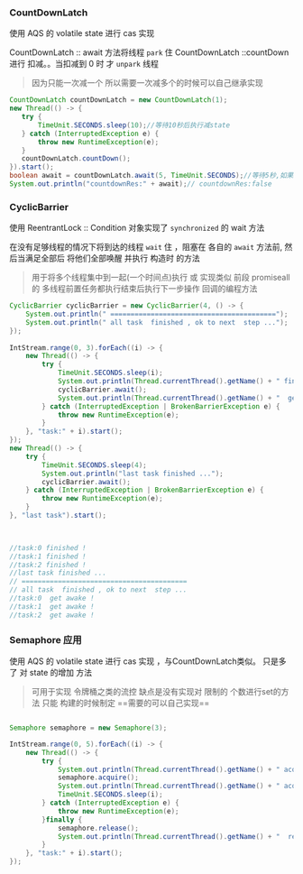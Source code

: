 ### CountDownLatch

使用 AQS  的  volatile  state 进行 cas  实现

CountDownLatch :: await 方法将线程 `park` 住
CountDownLatch ::countDown 进行 扣减。。当扣减到 0 时 才 `unpark` 线程

 >因为只能一次减一个 所以需要一次减多个的时候可以自己继承实现
 
 ```java
CountDownLatch countDownLatch = new CountDownLatch(1);  
new Thread(() -> {  
    try {  
        TimeUnit.SECONDS.sleep(10);//等待10秒后执行减state  
    } catch (InterruptedException e) {  
        throw new RuntimeException(e);  
    }  
    countDownLatch.countDown();  
}).start();  
boolean await = countDownLatch.await(5, TimeUnit.SECONDS);//等待5秒,如果5秒内countDownLatch未减完,则返回false，否则为true  
System.out.println("countdownRes:" + await);// countdownRes:false
```
###  CyclicBarrier

使用 ReentrantLock :: Condition 对象实现了  `synchronized` 的 wait 方法

在没有足够线程的情况下将到达的线程 `wait` 住 ，阻塞在  各自的 `await` 方法前, 然后当满足全部后 将他们全部唤醒  并执行 构造时 的方法

> 用于将多个线程集中到一起(一个时间点)执行 或  实现类似 前段 promiseall 的 多线程前置任务都执行结束后执行下一步操作  回调的编程方法

```java
CyclicBarrier cyclicBarrier = new CyclicBarrier(4, () -> {  
    System.out.println(" =========================================");  
    System.out.println(" all task  finished , ok to next  step ...");  
});  
  
IntStream.range(0, 3).forEach((i) -> {  
    new Thread(() -> {  
        try {  
            TimeUnit.SECONDS.sleep(i);  
            System.out.println(Thread.currentThread().getName() + " finished !");  
            cyclicBarrier.await();  
            System.out.println(Thread.currentThread().getName() + "  get awake !");  
        } catch (InterruptedException | BrokenBarrierException e) {  
            throw new RuntimeException(e);  
        }  
    }, "task:" + i).start();  
});  
new Thread(() -> {  
    try {  
        TimeUnit.SECONDS.sleep(4);  
        System.out.println("last task finished ...");  
        cyclicBarrier.await();  
    } catch (InterruptedException | BrokenBarrierException e) {  
        throw new RuntimeException(e);  
    }  
}, "last task").start();


  
//task:0 finished !  
//task:1 finished !  
//task:2 finished !  
//last task finished ...  
// =========================================  
// all task  finished , ok to next  step ...  
//task:0  get awake !  
//task:1  get awake !  
//task:2  get awake !

```


### Semaphore 应用

使用 AQS  的  volatile  state 进行 cas  实现 ，与CountDownLatch类似。 只是多了 对 state 的增加  方法

>  可用于实现 令牌桶之类的流控 
>  缺点是没有实现对 限制的 个数进行set的方法 只能 构建的时候制定 ==需要的可以自己实现==

```java

Semaphore semaphore = new Semaphore(3);

IntStream.range(0, 5).forEach((i) -> {  
    new Thread(() -> {  
        try {  
            System.out.println(Thread.currentThread().getName() + " acquire lock !");  
            semaphore.acquire();  
            System.out.println(Thread.currentThread().getName() + " acquired !");  
            TimeUnit.SECONDS.sleep(i);  
        } catch (InterruptedException e) {  
            throw new RuntimeException(e);  
        }finally {  
            semaphore.release();  
            System.out.println(Thread.currentThread().getName() + "  release lock  !");  
        }  
    }, "task:" + i).start();  
});
```